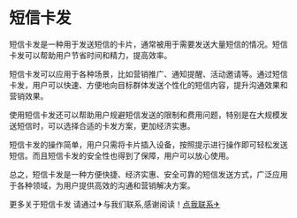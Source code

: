 # 短信卡发

短信卡发是一种用于发送短信的卡片，通常被用于需要发送大量短信的情况。短信卡发可以帮助用户节省时间和精力，提高效率。

短信卡发可以应用于各种场景，比如营销推广、通知提醒、活动邀请等。通过短信卡发，用户可以快速、方便地向目标群体发送个性化的短信内容，提升沟通效果和营销效果。

使用短信卡发还可以帮助用户规避短信发送的限制和费用问题，特别是在大规模发送短信时，可以选择合适的卡发方案，更加经济实惠。

短信卡发的操作简单，用户只需将卡片插入设备，按照提示进行操作即可轻松发送短信。而且短信卡发的安全性也得到了保障，用户可以放心使用。

总之，短信卡发是一种方便快捷、经济实惠、安全可靠的短信发送方式，广泛应用于各种领域，为用户提供高效的沟通和营销解决方案。

更多关于短信卡发 请通过✈与我们联系,感谢阅读！[点我联系✈](https://file.G208.com)
